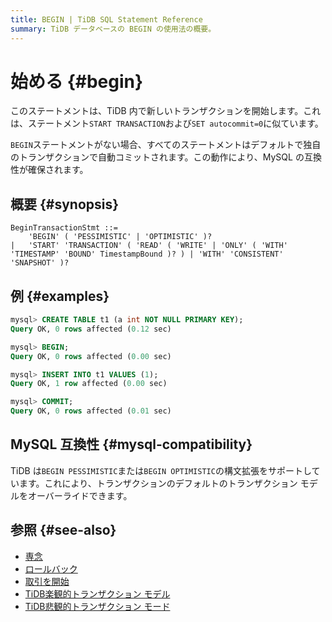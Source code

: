 ```yaml
---
title: BEGIN | TiDB SQL Statement Reference
summary: TiDB データベースの BEGIN の使用法の概要。
---
```


# 始める {#begin}

このステートメントは、TiDB 内で新しいトランザクションを開始します。これは、ステートメント`START TRANSACTION`および`SET autocommit=0`に似ています。

`BEGIN`ステートメントがない場合、すべてのステートメントはデフォルトで独自のトランザクションで自動コミットされます。この動作により、MySQL の互換性が確保されます。

## 概要 {#synopsis}

```ebnf+diagram
BeginTransactionStmt ::=
    'BEGIN' ( 'PESSIMISTIC' | 'OPTIMISTIC' )?
|   'START' 'TRANSACTION' ( 'READ' ( 'WRITE' | 'ONLY' ( 'WITH' 'TIMESTAMP' 'BOUND' TimestampBound )? ) | 'WITH' 'CONSISTENT' 'SNAPSHOT' )?
```

## 例 {#examples}

```sql
mysql> CREATE TABLE t1 (a int NOT NULL PRIMARY KEY);
Query OK, 0 rows affected (0.12 sec)

mysql> BEGIN;
Query OK, 0 rows affected (0.00 sec)

mysql> INSERT INTO t1 VALUES (1);
Query OK, 1 row affected (0.00 sec)

mysql> COMMIT;
Query OK, 0 rows affected (0.01 sec)
```

## MySQL 互換性 {#mysql-compatibility}

TiDB は`BEGIN PESSIMISTIC`または`BEGIN OPTIMISTIC`の構文拡張をサポートしています。これにより、トランザクションのデフォルトのトランザクション モデルをオーバーライドできます。

## 参照 {#see-also}

-   [専念](/sql-statements/sql-statement-commit.md)
-   [ロールバック](/sql-statements/sql-statement-rollback.md)
-   [取引を開始](/sql-statements/sql-statement-start-transaction.md)
-   [TiDB楽観的トランザクション モデル](/optimistic-transaction.md)
-   [TiDB悲観的トランザクション モード](/pessimistic-transaction.md)
